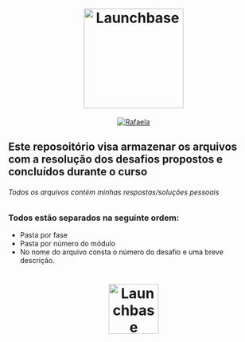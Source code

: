 <h1 align="center">
    <img alt="Launchbase" src="https://storage.googleapis.com/golden-wind/bootcamp-launchbase/logo.png" width="200px" />
</h1>

<p align="center">
  <a href="https://www.linkedin.com/in/rafaela-duque/" >
    <img alt="Rafaela" src="https://img.shields.io/badge/rafaela--duque-in-blue">
  </a>
</p>

## Este reposoitório visa armazenar os arquivos com a resolução dos desafios propostos e concluídos durante o curso
###### Todos os arquivos contém minhas respostas/soluções pessoais

### Todos estão separados na seguinte ordem:
<ul>
    <li>Pasta por fase</li>
    <li>Pasta por número do módulo</li>
    <li>No nome do arquivo consta o número do desafio e uma breve descrição.</li>
</ul>


<h1 align="center">
    <img alt="Launchbase" src="https://uploaddeimagens.com.br/images/002/577/833/full/assignature.png?1586348657" width="100px" />
</h1>